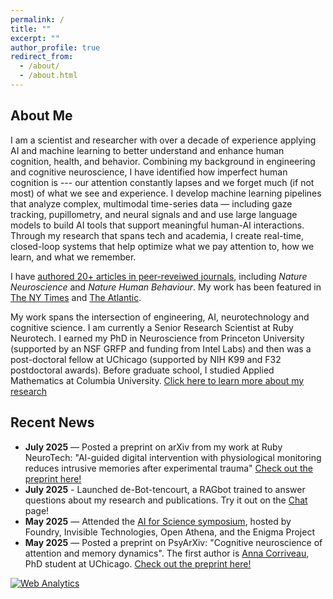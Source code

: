 ```yaml
---
permalink: /
title: ""
excerpt: ""
author_profile: true
redirect_from: 
  - /about/
  - /about.html
---
```


## About Me

I am a scientist and researcher with over a decade of experience applying AI and machine learning to better understand and enhance human cognition, health, and behavior. Combining my background in engineering and cognitive neuroscience, I have identified how imperfect human cognition is --- our attention constantly lapses and we forget much (if not most) of what we see and experience. I develop machine learning pipelines that analyze complex, multimodal time-series data — including gaze tracking, pupillometry, and neural signals and and use large language models to build AI tools that support meaningful human-AI interactions. Through my research that spans tech and academia, I create real-time, closed-loop systems that help optimize what we pay attention to, how we learn, and what we remember.
<br>

I have [authored 20+ articles in peer-reveiwed journals](/publications), including *Nature Neuroscience* and *Nature Human Behaviour*. My work has been featured in [The NY Times](https://www.nytimes.com/2015/02/10/science/training-the-mind-not-to-wander.html) and [The Atlantic](https://www.theatlantic.com/technology/archive/2015/02/the-attention-machine/385284/). <br>

My work spans the intersection of engineering, AI, neurotechnology and cognitive science. I am currently a Senior Research Scientist at Ruby Neurotech. I earned my PhD in Neuroscience from Princeton University (supported by an NSF GRFP and funding from Intel Labs) and then was a post-doctoral fellow at UChicago (supported by NIH K99 and F32 postdoctoral awards). Before graduate school, I studied Applied Mathematics at Columbia University.
[Click here to learn more about my research](/research)

## Recent News

- **July 2025** — Posted a preprint on arXiv from my work at Ruby NeuroTech: "AI-guided digital intervention with physiological monitoring reduces intrusive memories after experimental trauma" [Check out the preprint here!](https://arxiv.org/abs/2507.01081)
- **July 2025** - Launched de-Bot-tencourt, a RAGbot trained to answer questions about my research and publications. Try it out on the [Chat](/chat) page!
- **May 2025** — Attended the [AI for Science symposium](https://mlfoundry.com/ai-for-science-symposium), hosted by Foundry, Invisible Technologies, Open Athena, and the Enigma Project
- **May 2025** — Posted a preprint on PsyArXiv: "Cognitive neuroscience of attention and memory dynamics". The first author is [Anna Corriveau](https://annacorriveau.github.io/), PhD student at UChicago. [Check out the preprint here!](https://osf.io/preprints/psyarxiv/n7tma_v1)

<!-- Default Statcounter code for Github Personal Website
http://debetten.github.io -->
<script type="text/javascript">
var sc_project=12843941; 
var sc_invisible=1; 
var sc_security="48f3caee"; 
</script>
<script type="text/javascript"
src="https://www.statcounter.com/counter/counter.js"
async></script>
<noscript><div class="statcounter"><a title="Web Analytics"
href="https://statcounter.com/" target="_blank"><img
class="statcounter"
src="https://c.statcounter.com/12843941/0/48f3caee/1/"
alt="Web Analytics"
referrerPolicy="no-referrer-when-downgrade"></a></div></noscript>
<!-- End of Statcounter Code -->
